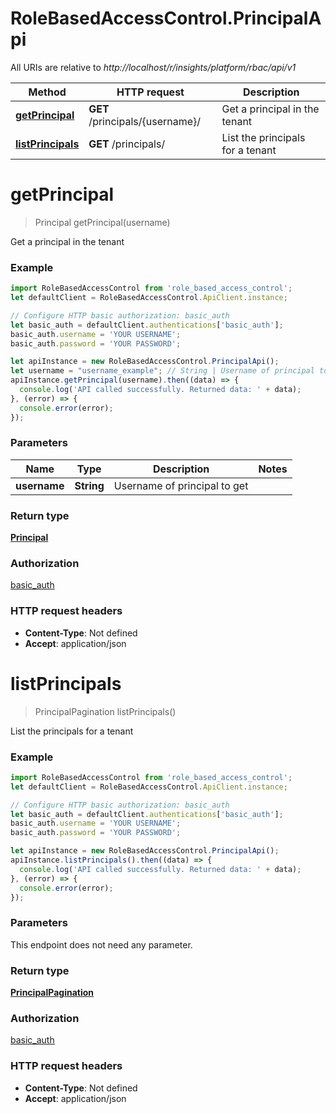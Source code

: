 # RoleBasedAccessControl.PrincipalApi

All URIs are relative to *http://localhost/r/insights/platform/rbac/api/v1*

Method | HTTP request | Description
------------- | ------------- | -------------
[**getPrincipal**](PrincipalApi.md#getPrincipal) | **GET** /principals/{username}/ | Get a principal in the tenant
[**listPrincipals**](PrincipalApi.md#listPrincipals) | **GET** /principals/ | List the principals for a tenant


<a name="getPrincipal"></a>
# **getPrincipal**
> Principal getPrincipal(username)

Get a principal in the tenant

### Example
```javascript
import RoleBasedAccessControl from 'role_based_access_control';
let defaultClient = RoleBasedAccessControl.ApiClient.instance;

// Configure HTTP basic authorization: basic_auth
let basic_auth = defaultClient.authentications['basic_auth'];
basic_auth.username = 'YOUR USERNAME';
basic_auth.password = 'YOUR PASSWORD';

let apiInstance = new RoleBasedAccessControl.PrincipalApi();
let username = "username_example"; // String | Username of principal to get
apiInstance.getPrincipal(username).then((data) => {
  console.log('API called successfully. Returned data: ' + data);
}, (error) => {
  console.error(error);
});

```

### Parameters

Name | Type | Description  | Notes
------------- | ------------- | ------------- | -------------
 **username** | **String**| Username of principal to get | 

### Return type

[**Principal**](Principal.md)

### Authorization

[basic_auth](../README.md#basic_auth)

### HTTP request headers

 - **Content-Type**: Not defined
 - **Accept**: application/json

<a name="listPrincipals"></a>
# **listPrincipals**
> PrincipalPagination listPrincipals()

List the principals for a tenant

### Example
```javascript
import RoleBasedAccessControl from 'role_based_access_control';
let defaultClient = RoleBasedAccessControl.ApiClient.instance;

// Configure HTTP basic authorization: basic_auth
let basic_auth = defaultClient.authentications['basic_auth'];
basic_auth.username = 'YOUR USERNAME';
basic_auth.password = 'YOUR PASSWORD';

let apiInstance = new RoleBasedAccessControl.PrincipalApi();
apiInstance.listPrincipals().then((data) => {
  console.log('API called successfully. Returned data: ' + data);
}, (error) => {
  console.error(error);
});

```

### Parameters
This endpoint does not need any parameter.

### Return type

[**PrincipalPagination**](PrincipalPagination.md)

### Authorization

[basic_auth](../README.md#basic_auth)

### HTTP request headers

 - **Content-Type**: Not defined
 - **Accept**: application/json

